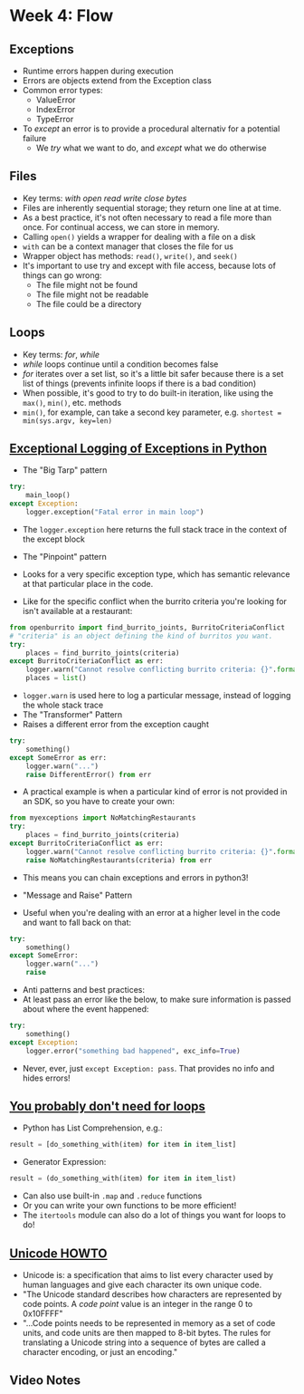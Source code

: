 # Week 4: Flow 

## Exceptions 
* Runtime errors happen during execution 
* Errors are objects extend from the Exception class
* Common error types: 
  * ValueError 
  * IndexError 
  * TypeError 
* To _except_ an error is to provide a procedural alternativ for a potential failure 
  * We _try_ what we want to do, and _except_ what we do otherwise  

## Files 
* Key terms: _with_ _open_ _read_ _write_ _close_ _bytes_
* Files are inherently sequential storage; they return one line at at time. 
* As a best practice, it's not often necessary to read a file more than once. For continual access, we can store in memory. 
* Calling `open()` yields a wrapper for dealing with a file on a disk 
* `with` can be a context manager that closes the file for us 
* Wrapper object has methods: `read()`, `write()`, and `seek()` 
* It's important to use try and except with file access, because lots of things can go wrong: 
  * The file might not be found 
  * The file might not be readable 
  * The file could be a directory 

## Loops
* Key terms: _for_, _while_ 
* _while_ loops continue until a condition becomes false  
* _for_ iterates over a set list, so it's a little bit safer because there is a set list of things (prevents infinite loops if there is a bad condition)
* When possible, it's good to try to do built-in iteration, like using the `max()`, `min()`, etc. methods 
 * `min()`, for example, can take a second key parameter, e.g. `shortest = min(sys.argv, key=len)`

## [Exceptional Logging of Exceptions in Python](https://www.loggly.com/blog/exceptional-logging-of-exceptions-in-python/)

* The "Big Tarp" pattern 
```python 
try:
    main_loop()
except Exception:
    logger.exception("Fatal error in main loop")
```
  * The `logger.exception` here returns the full stack trace in the context of the except block 

* The "Pinpoint" pattern 
* Looks for a very specific exception type, which has semantic relevance at that particular place in the code.
* Like for the specific conflict when the burrito criteria you're looking for isn't available at a restaurant: 
```python 
from openburrito import find_burrito_joints, BurritoCriteriaConflict
# "criteria" is an object defining the kind of burritos you want.
try:
    places = find_burrito_joints(criteria)
except BurritoCriteriaConflict as err:
    logger.warn("Cannot resolve conflicting burrito criteria: {}".format(err.message))
    places = list()
``` 
  * `logger.warn` is used here to log a particular message, instead of logging the whole stack trace 
* The "Transformer" Pattern 
* Raises a different error from the exception caught 
```python 
try:
    something()
except SomeError as err:
    logger.warn("...")
    raise DifferentError() from err
``` 
* A practical example is when a particular kind of error is not provided in an SDK, so you have to create your own: 
```python
from myexceptions import NoMatchingRestaurants
try:
    places = find_burrito_joints(criteria)
except BurritoCriteriaConflict as err:
    logger.warn("Cannot resolve conflicting burrito criteria: {}".format(err.message))
    raise NoMatchingRestaurants(criteria) from err 
```
* This means you can chain exceptions and errors in python3! 

* "Message and Raise" Pattern 
* Useful when you're dealing with an error at a higher level in the code and want to fall back on that: 
```python 
try:
    something()
except SomeError:
    logger.warn("...")
    raise
```

* Anti patterns and best practices: 
* At least pass an error like the below, to make sure information is passed about where the event happened: 
```python 
try:
    something()
except Exception:
    logger.error("something bad happened", exc_info=True)
``` 
* Never, ever, just `except Exception: pass`. That provides no info and hides errors! 

## [You probably don't need for loops](https://medium.com/python-pandemonium/never-write-for-loops-again-91a5a4c84baf)
* Python has List Comprehension, e.g.: 
```python 
result = [do_something_with(item) for item in item_list]
```
* Generator Expression: 
```python 
result = (do_something_with(item) for item in item_list)
```
* Can also use built-in `.map` and `.reduce` functions 
* Or you can write your own functions to be more efficient! 
* The `itertools` module can also do a lot of things you want for loops to do! 

## [Unicode HOWTO](https://docs.python.org/3/howto/unicode.html)
* Unicode is: a specification that aims to list every character used by human languages and give each character its own unique code.
* "The Unicode standard describes how characters are represented by code points. A _code point_ value is an integer in the range 0 to 0x10FFFF"
* "...Code points needs to be represented in memory as a set of code units, and code units are then mapped to 8-bit bytes. The rules for translating a Unicode string into a sequence of bytes are called a character encoding, or just an encoding." 

## Video Notes